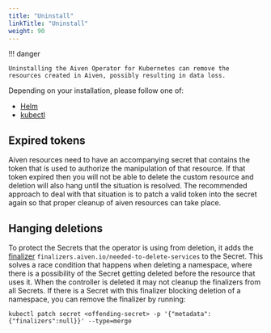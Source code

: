 ```yaml
---
title: "Uninstall"
linkTitle: "Uninstall"
weight: 90
---
```


!!! danger

    Uninstalling the Aiven Operator for Kubernetes can remove the resources created in Aiven, possibly resulting in data loss.

Depending on your installation, please follow one of:

- [Helm](../installation/helm.md#uninstalling)
- [kubectl](../installation/kubectl.md#uninstalling)

## Expired tokens

Aiven resources need to have an accompanying secret that contains the token that is used to authorize the manipulation of that resource.
If that token expired then you will not be able to delete the custom resource and deletion will also hang until the situation is resolved.
The recommended approach to deal with that situation is to patch a valid token into the secret again so that proper cleanup of aiven resources can take place.

## Hanging deletions

To protect the Secrets that the operator is using from deletion, it adds the [finalizer](https://kubernetes.io/docs/concepts/overview/working-with-objects/finalizers/) `finalizers.aiven.io/needed-to-delete-services` to the Secret.
This solves a race condition that happens when deleting a namespace, where there is a possibility of the Secret getting deleted before the resource that uses it.
When the controller is deleted it may not cleanup the finalizers from all Secrets.
If there is a Secret with this finalizer blocking deletion of a namespace, you can remove the finalizer by running:

```shell
kubectl patch secret <offending-secret> -p '{"metadata":{"finalizers":null}}' --type=merge
```
